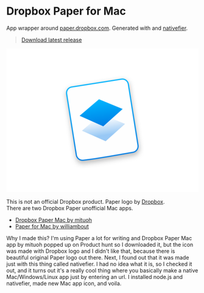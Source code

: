 # Dropbox Paper for Mac 
App wrapper around [paper.dropbox.com](https://paper.dropbox.com). Generated with and [nativefier](https://github.com/jiahaog/nativefier).

> [Download latest release](https://github.com/LukaMarr/dropbox-paper/raw/master/dropbox-paper-1.0.0.zip)<br>

![Dropbox Paper for Mac Icon](icon.png) <br>

This is not an official Dropbox product. Paper logo by [Dropbox](https://medium.com/dropbox-design). <br> 
There are two Dropbox Paper unofficial Mac apps. <br>
- [Dropbox Paper Mac by mituoh](hhttps://github.com/mituoh/Dropbox-Paper-Mac)
- [Paper for Mac by williambout](https://github.com/williambout/paper-for-mac)

Why I made this? I'm using Paper a lot for writing and Dropbox Paper Mac app by mituoh popped up on Product hunt so I downloaded it, but the icon was made with Dropbox logo and I didn't like that, because there is beautiful original Paper logo out there. Next, I found out that it was made just with this thing called nativefier. I had no idea what it is, so I checked it out, and it turns out it's a really cool thing where you basically make a native Mac/Windows/Linux app just by entering an url. I installed node.js and nativefier, made new Mac app icon, and voila. 

